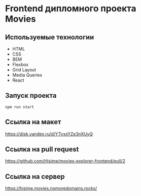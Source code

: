 # Frontend дипломного проекта Movies


## Используемые технологии

* HTML
* CSS
* BEM 
* Flexbox
* Grid Layout
* Media Queries
* React

## Запуск проекта

`npm run start`

## Ссылка на макет
https://disk.yandex.ru/d/YTyxsYZe3nXUyQ


## Ссылка на pull request
https://github.com/Hisime/movies-explorer-frontend/pull/2

## Ссылка на сервер
https://hisime.movies.nomoredomains.rocks/
